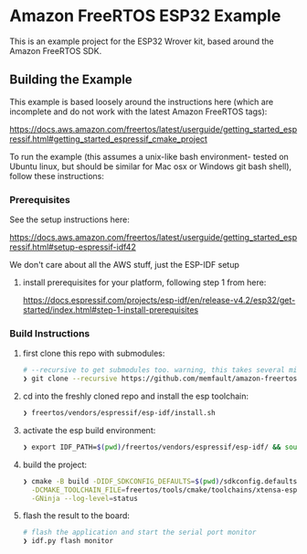 # Amazon FreeRTOS ESP32 Example

This is an example project for the ESP32 Wrover kit, based around the Amazon
FreeRTOS SDK.

## Building the Example

This example is based loosely around the instructions here (which are incomplete
and do not work with the latest Amazon FreeRTOS tags):

https://docs.aws.amazon.com/freertos/latest/userguide/getting_started_espressif.html#getting_started_espressif_cmake_project

To run the example (this assumes a unix-like bash environment- tested on Ubuntu
linux, but should be similar for Mac osx or Windows git bash shell), follow
these instructions:

### Prerequisites

See the setup instructions here:

https://docs.aws.amazon.com/freertos/latest/userguide/getting_started_espressif.html#setup-espressif-idf42

We don't care about all the AWS stuff, just the ESP-IDF setup

1. install prerequisites for your platform, following step 1 from here:

   https://docs.espressif.com/projects/esp-idf/en/release-v4.2/esp32/get-started/index.html#step-1-install-prerequisites

### Build Instructions

1. first clone this repo with submodules:

   ```bash
   # --recursive to get submodules too. warning, this takes several minutes!
   ❯ git clone --recursive https://github.com/memfault/amazon-freertos-esp32-example.git
   ```

2. cd into the freshly cloned repo and install the esp toolchain:

   ```bash
   ❯ freertos/vendors/espressif/esp-idf/install.sh
   ```

3. activate the esp build environment:

   ```bash
   ❯ export IDF_PATH=$(pwd)/freertos/vendors/espressif/esp-idf/ && source freertos/vendors/espressif/esp-idf/export.sh
   ```

4. build the project:

   ```bash
   ❯ cmake -B build -DIDF_SDKCONFIG_DEFAULTS=$(pwd)/sdkconfig.defaults \
     -DCMAKE_TOOLCHAIN_FILE=freertos/tools/cmake/toolchains/xtensa-esp32.cmake \
     -GNinja --log-level=status
   ```

5. flash the result to the board:

   ```bash
   # flash the application and start the serial port monitor
   ❯ idf.py flash monitor
   ```
